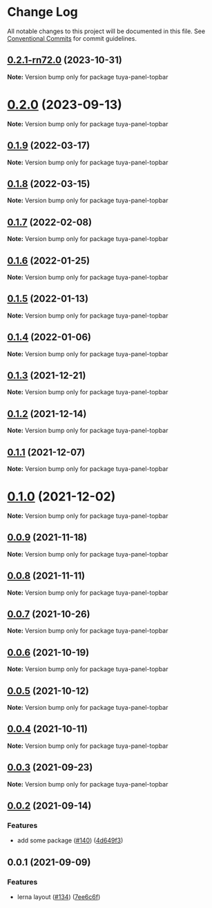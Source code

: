 # Change Log

All notable changes to this project will be documented in this file.
See [Conventional Commits](https://conventionalcommits.org) for commit guidelines.

## [0.2.1-rn72.0](https://github.com/tuya/tuya-panel-kit/compare/tuya-panel-topbar@0.2.0...tuya-panel-topbar@0.2.1-rn72.0) (2023-10-31)

**Note:** Version bump only for package tuya-panel-topbar





# [0.2.0](https://github.com/tuya/tuya-panel-kit/compare/tuya-panel-topbar@0.1.9...tuya-panel-topbar@0.2.0) (2023-09-13)

**Note:** Version bump only for package tuya-panel-topbar





## [0.1.9](https://github.com/tuya/tuya-panel-kit/compare/tuya-panel-topbar@0.1.8...tuya-panel-topbar@0.1.9) (2022-03-17)

**Note:** Version bump only for package tuya-panel-topbar





## [0.1.8](https://github.com/tuya/tuya-panel-kit/compare/tuya-panel-topbar@0.1.7...tuya-panel-topbar@0.1.8) (2022-03-15)

**Note:** Version bump only for package tuya-panel-topbar





## [0.1.7](https://github.com/tuya/tuya-panel-kit/compare/tuya-panel-topbar@0.1.6...tuya-panel-topbar@0.1.7) (2022-02-08)

**Note:** Version bump only for package tuya-panel-topbar





## [0.1.6](https://github.com/tuya/tuya-panel-kit/compare/tuya-panel-topbar@0.1.5...tuya-panel-topbar@0.1.6) (2022-01-25)

**Note:** Version bump only for package tuya-panel-topbar





## [0.1.5](https://github.com/tuya/tuya-panel-kit/compare/tuya-panel-topbar@0.1.4...tuya-panel-topbar@0.1.5) (2022-01-13)

**Note:** Version bump only for package tuya-panel-topbar





## [0.1.4](https://github.com/tuya/tuya-panel-kit/compare/tuya-panel-topbar@0.1.3...tuya-panel-topbar@0.1.4) (2022-01-06)

**Note:** Version bump only for package tuya-panel-topbar





## [0.1.3](https://github.com/tuya/tuya-panel-kit/compare/tuya-panel-topbar@0.1.2...tuya-panel-topbar@0.1.3) (2021-12-21)

**Note:** Version bump only for package tuya-panel-topbar





## [0.1.2](https://github.com/tuya/tuya-panel-kit/compare/tuya-panel-topbar@0.1.1...tuya-panel-topbar@0.1.2) (2021-12-14)

**Note:** Version bump only for package tuya-panel-topbar





## [0.1.1](https://github.com/tuya/tuya-panel-kit/compare/tuya-panel-topbar@0.0.9...tuya-panel-topbar@0.1.1) (2021-12-07)

**Note:** Version bump only for package tuya-panel-topbar





# [0.1.0](https://github.com/tuya/tuya-panel-kit/compare/tuya-panel-topbar@0.0.9...tuya-panel-topbar@0.1.0) (2021-12-02)

**Note:** Version bump only for package tuya-panel-topbar





## [0.0.9](https://github.com/tuya/tuya-panel-kit/compare/tuya-panel-topbar@0.0.8...tuya-panel-topbar@0.0.9) (2021-11-18)

**Note:** Version bump only for package tuya-panel-topbar





## [0.0.8](https://github.com/tuya/tuya-panel-kit/compare/tuya-panel-topbar@0.0.7...tuya-panel-topbar@0.0.8) (2021-11-11)

**Note:** Version bump only for package tuya-panel-topbar





## [0.0.7](https://github.com/tuya/tuya-panel-kit/compare/tuya-panel-topbar@0.0.6...tuya-panel-topbar@0.0.7) (2021-10-26)

**Note:** Version bump only for package tuya-panel-topbar





## [0.0.6](https://github.com/tuya/tuya-panel-kit/compare/tuya-panel-topbar@0.0.4...tuya-panel-topbar@0.0.6) (2021-10-19)

**Note:** Version bump only for package tuya-panel-topbar





## [0.0.5](https://github.com/tuya/tuya-panel-kit/compare/tuya-panel-topbar@0.0.4...tuya-panel-topbar@0.0.5) (2021-10-12)

**Note:** Version bump only for package tuya-panel-topbar





## [0.0.4](https://github.com/tuya/tuya-panel-kit/compare/tuya-panel-topbar@0.0.3...tuya-panel-topbar@0.0.4) (2021-10-11)

**Note:** Version bump only for package tuya-panel-topbar





## [0.0.3](https://github.com/tuya/tuya-panel-kit/compare/tuya-panel-topbar@0.0.2...tuya-panel-topbar@0.0.3) (2021-09-23)

**Note:** Version bump only for package tuya-panel-topbar





## [0.0.2](https://github.com/tuya/tuya-panel-kit/compare/tuya-panel-topbar@0.0.1...tuya-panel-topbar@0.0.2) (2021-09-14)


### Features

* add some package ([#140](https://github.com/tuya/tuya-panel-kit/issues/140)) ([4d649f3](https://github.com/tuya/tuya-panel-kit/commit/4d649f3020ac96bc9aa16c0d27f925b13244317c))





## 0.0.1 (2021-09-09)


### Features

* lerna layout ([#134](https://github.com/tuya/tuya-panel-kit/issues/134)) ([7ee6c6f](https://github.com/tuya/tuya-panel-kit/commit/7ee6c6fd4f7a3f4131da3099b6b203ba9097fe1d))

